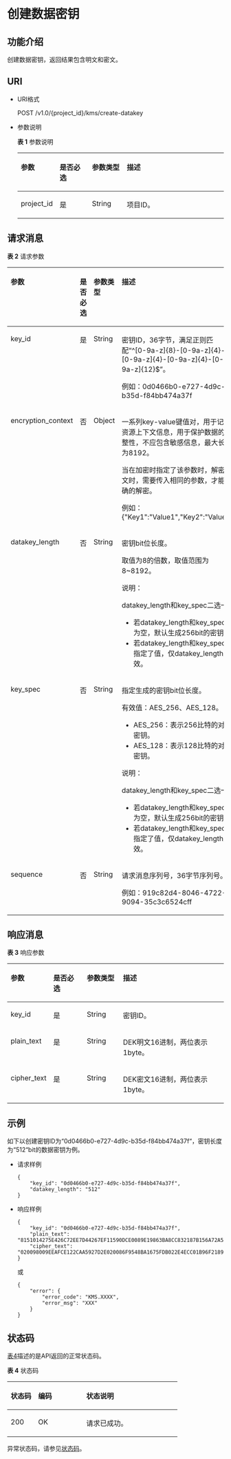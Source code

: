 # 创建数据密钥<a name="dew_02_0020"></a>

## 功能介绍<a name="s1731a14fb0144c79bf0fa90c694f34f7"></a>

创建数据密钥，返回结果包含明文和密文。

## URI<a name="se70c3e5518a04f60b06032524dddfef4"></a>

-   URI格式

    POST /v1.0/\{project\_id\}/kms/create-datakey

-   参数说明

    **表 1**  参数说明

    <a name="t982da1e0196d4ec1a28d1fbff2cc8191"></a>
    <table><thead align="left"><tr id="r6e963322c1e740d181726d2f0e91df5a"><th class="cellrowborder" valign="top" width="17%" id="mcps1.2.5.1.1"><p id="a3b5bbe5a7f644fd3a74cecbfb3f7ed60"><a name="a3b5bbe5a7f644fd3a74cecbfb3f7ed60"></a><a name="a3b5bbe5a7f644fd3a74cecbfb3f7ed60"></a>参数</p>
    </th>
    <th class="cellrowborder" valign="top" width="16%" id="mcps1.2.5.1.2"><p id="ad98d2f62bd064b4e96ea922645197c24"><a name="ad98d2f62bd064b4e96ea922645197c24"></a><a name="ad98d2f62bd064b4e96ea922645197c24"></a>是否必选</p>
    </th>
    <th class="cellrowborder" valign="top" width="17%" id="mcps1.2.5.1.3"><p id="a3becf0b3aec9468984c2efc8d5abbea5"><a name="a3becf0b3aec9468984c2efc8d5abbea5"></a><a name="a3becf0b3aec9468984c2efc8d5abbea5"></a>参数类型</p>
    </th>
    <th class="cellrowborder" valign="top" width="50%" id="mcps1.2.5.1.4"><p id="a6bb6f1fe56a2454982832e8d56d354d8"><a name="a6bb6f1fe56a2454982832e8d56d354d8"></a><a name="a6bb6f1fe56a2454982832e8d56d354d8"></a>描述</p>
    </th>
    </tr>
    </thead>
    <tbody><tr id="r69bf37b65d3f446eab7b3f4d1b2fcec0"><td class="cellrowborder" valign="top" width="17%" headers="mcps1.2.5.1.1 "><p id="ae42d73592f58424ea93a11e52d2478dd"><a name="ae42d73592f58424ea93a11e52d2478dd"></a><a name="ae42d73592f58424ea93a11e52d2478dd"></a>project_id</p>
    </td>
    <td class="cellrowborder" valign="top" width="16%" headers="mcps1.2.5.1.2 "><p id="a56440c0f0ae34ba3b8033d1247673984"><a name="a56440c0f0ae34ba3b8033d1247673984"></a><a name="a56440c0f0ae34ba3b8033d1247673984"></a>是</p>
    </td>
    <td class="cellrowborder" valign="top" width="17%" headers="mcps1.2.5.1.3 "><p id="a1a4a71c11a4a45a58d0de2fbe009e9d9"><a name="a1a4a71c11a4a45a58d0de2fbe009e9d9"></a><a name="a1a4a71c11a4a45a58d0de2fbe009e9d9"></a>String</p>
    </td>
    <td class="cellrowborder" valign="top" width="50%" headers="mcps1.2.5.1.4 "><p id="a1314869d2dc147b38461e037d622f7b4"><a name="a1314869d2dc147b38461e037d622f7b4"></a><a name="a1314869d2dc147b38461e037d622f7b4"></a>项目ID。</p>
    </td>
    </tr>
    </tbody>
    </table>


## 请求消息<a name="seb7b7901701247fab30a59b76f1c7f93"></a>

**表 2**  请求参数

<a name="table46221022101230"></a>
<table><thead align="left"><tr id="row9315574101230"><th class="cellrowborder" valign="top" width="17%" id="mcps1.2.5.1.1"><p id="p16364058101230"><a name="p16364058101230"></a><a name="p16364058101230"></a>参数</p>
</th>
<th class="cellrowborder" valign="top" width="16%" id="mcps1.2.5.1.2"><p id="p57514295101230"><a name="p57514295101230"></a><a name="p57514295101230"></a>是否必选</p>
</th>
<th class="cellrowborder" valign="top" width="17%" id="mcps1.2.5.1.3"><p id="p50420322101230"><a name="p50420322101230"></a><a name="p50420322101230"></a>参数类型</p>
</th>
<th class="cellrowborder" valign="top" width="50%" id="mcps1.2.5.1.4"><p id="p28146304101230"><a name="p28146304101230"></a><a name="p28146304101230"></a>描述</p>
</th>
</tr>
</thead>
<tbody><tr id="row57603225101653"><td class="cellrowborder" valign="top" width="17%" headers="mcps1.2.5.1.1 "><p id="p16662451112314"><a name="p16662451112314"></a><a name="p16662451112314"></a>key_id</p>
</td>
<td class="cellrowborder" valign="top" width="16%" headers="mcps1.2.5.1.2 "><p id="p2004950112314"><a name="p2004950112314"></a><a name="p2004950112314"></a>是</p>
</td>
<td class="cellrowborder" valign="top" width="17%" headers="mcps1.2.5.1.3 "><p id="p7481292112314"><a name="p7481292112314"></a><a name="p7481292112314"></a>String</p>
</td>
<td class="cellrowborder" valign="top" width="50%" headers="mcps1.2.5.1.4 "><p id="p44672098172128"><a name="p44672098172128"></a><a name="p44672098172128"></a>密钥ID，36字节，满足正则匹配<span class="parmvalue" id="parmvalue18786823172128"><a name="parmvalue18786823172128"></a><a name="parmvalue18786823172128"></a>“^[0-9a-z]{8}-[0-9a-z]{4}-[0-9a-z]{4}-[0-9a-z]{4}-[0-9a-z]{12}$”</span>。</p>
<p id="p28183289112314"><a name="p28183289112314"></a><a name="p28183289112314"></a>例如：0d0466b0-e727-4d9c-b35d-f84bb474a37f</p>
</td>
</tr>
<tr id="row5309884015325"><td class="cellrowborder" valign="top" width="17%" headers="mcps1.2.5.1.1 "><p id="p529241015328"><a name="p529241015328"></a><a name="p529241015328"></a>encryption_context</p>
</td>
<td class="cellrowborder" valign="top" width="16%" headers="mcps1.2.5.1.2 "><p id="p2822056515328"><a name="p2822056515328"></a><a name="p2822056515328"></a>否</p>
</td>
<td class="cellrowborder" valign="top" width="17%" headers="mcps1.2.5.1.3 "><p id="p2603204115328"><a name="p2603204115328"></a><a name="p2603204115328"></a>Object</p>
</td>
<td class="cellrowborder" valign="top" width="50%" headers="mcps1.2.5.1.4 "><p id="p1658175312419"><a name="p1658175312419"></a><a name="p1658175312419"></a>一系列key-value键值对，用于记录资源上下文信息，用于保护数据的完整性，不应包含敏感信息，最大长度为8192。</p>
<p id="p10713871141"><a name="p10713871141"></a><a name="p10713871141"></a>当在加密时指定了该参数时，解密密文时，需要传入相同的参数，才能正确的解密。</p>
<p id="p416438915328"><a name="p416438915328"></a><a name="p416438915328"></a>例如：{"Key1":"Value1","Key2":"Value2"}</p>
</td>
</tr>
<tr id="row2638193101722"><td class="cellrowborder" valign="top" width="17%" headers="mcps1.2.5.1.1 "><p id="p32137860112326"><a name="p32137860112326"></a><a name="p32137860112326"></a>datakey_length</p>
</td>
<td class="cellrowborder" valign="top" width="16%" headers="mcps1.2.5.1.2 "><p id="p450732112326"><a name="p450732112326"></a><a name="p450732112326"></a>否</p>
</td>
<td class="cellrowborder" valign="top" width="17%" headers="mcps1.2.5.1.3 "><p id="p53029852112326"><a name="p53029852112326"></a><a name="p53029852112326"></a>String</p>
</td>
<td class="cellrowborder" valign="top" width="50%" headers="mcps1.2.5.1.4 "><p id="p4282109202214"><a name="p4282109202214"></a><a name="p4282109202214"></a>密钥bit位长度。</p>
<p id="p36509341112326"><a name="p36509341112326"></a><a name="p36509341112326"></a>取值为8的倍数，取值范围为8~8192。</p>
<div class="note" id="note207009412205"><a name="note207009412205"></a><a name="note207009412205"></a><span class="notetitle"> 说明： </span><div class="notebody"><p id="p12547127102615"><a name="p12547127102615"></a><a name="p12547127102615"></a>datakey_length和key_spec二选一。</p>
<a name="ul96008522281"></a><a name="ul96008522281"></a><ul id="ul96008522281"><li>若datakey_length和key_spec都为空，默认生成256bit的密钥。</li><li>若datakey_length和key_spec都指定了值，仅datakey_length生效。</li></ul>
</div></div>
</td>
</tr>
<tr id="row112232916211"><td class="cellrowborder" valign="top" width="17%" headers="mcps1.2.5.1.1 "><p id="p52241942113"><a name="p52241942113"></a><a name="p52241942113"></a>key_spec</p>
</td>
<td class="cellrowborder" valign="top" width="16%" headers="mcps1.2.5.1.2 "><p id="p10224492212"><a name="p10224492212"></a><a name="p10224492212"></a>否</p>
</td>
<td class="cellrowborder" valign="top" width="17%" headers="mcps1.2.5.1.3 "><p id="p622418952114"><a name="p622418952114"></a><a name="p622418952114"></a>String</p>
</td>
<td class="cellrowborder" valign="top" width="50%" headers="mcps1.2.5.1.4 "><p id="p03491746182118"><a name="p03491746182118"></a><a name="p03491746182118"></a>指定生成的密钥bit位长度。</p>
<p id="p13388183412231"><a name="p13388183412231"></a><a name="p13388183412231"></a>有效值：AES_256、AES_128。</p>
<a name="ul04618619244"></a><a name="ul04618619244"></a><ul id="ul04618619244"><li>AES_256：表示256比特的对称密钥。</li><li>AES_128：表示128比特的对称密钥。</li></ul>
<div class="note" id="note267152520241"><a name="note267152520241"></a><a name="note267152520241"></a><span class="notetitle"> 说明： </span><div class="notebody"><p id="dew_02_0020_p12547127102615"><a name="dew_02_0020_p12547127102615"></a><a name="dew_02_0020_p12547127102615"></a>datakey_length和key_spec二选一。</p>
<a name="dew_02_0020_ul96008522281"></a><a name="dew_02_0020_ul96008522281"></a><ul id="dew_02_0020_ul96008522281"><li>若datakey_length和key_spec都为空，默认生成256bit的密钥。</li><li>若datakey_length和key_spec都指定了值，仅datakey_length生效。</li></ul>
</div></div>
</td>
</tr>
<tr id="row35142504101726"><td class="cellrowborder" valign="top" width="17%" headers="mcps1.2.5.1.1 "><p id="p269135101746"><a name="p269135101746"></a><a name="p269135101746"></a>sequence</p>
</td>
<td class="cellrowborder" valign="top" width="16%" headers="mcps1.2.5.1.2 "><p id="p20967256101746"><a name="p20967256101746"></a><a name="p20967256101746"></a>否</p>
</td>
<td class="cellrowborder" valign="top" width="17%" headers="mcps1.2.5.1.3 "><p id="p21799971101746"><a name="p21799971101746"></a><a name="p21799971101746"></a>String</p>
</td>
<td class="cellrowborder" valign="top" width="50%" headers="mcps1.2.5.1.4 "><p id="p12977434172135"><a name="p12977434172135"></a><a name="p12977434172135"></a>请求消息序列号，36字节序列号。</p>
<p id="p20626198101746"><a name="p20626198101746"></a><a name="p20626198101746"></a>例如：919c82d4-8046-4722-9094-35c3c6524cff</p>
</td>
</tr>
</tbody>
</table>

## 响应消息<a name="sfadd53a5f4714e8f87811818d62d0296"></a>

**表 3**  响应参数

<a name="t98d238e10953421e84a073707024c329"></a>
<table><thead align="left"><tr id="r144a2c52c5054c6d9243eb2ef3875a21"><th class="cellrowborder" valign="top" width="17%" id="mcps1.2.5.1.1"><p id="a9156e0b03f054d4e8547e0787f88a51b"><a name="a9156e0b03f054d4e8547e0787f88a51b"></a><a name="a9156e0b03f054d4e8547e0787f88a51b"></a>参数</p>
</th>
<th class="cellrowborder" valign="top" width="16%" id="mcps1.2.5.1.2"><p id="a1851157c81e14d7f82db752a5737195a"><a name="a1851157c81e14d7f82db752a5737195a"></a><a name="a1851157c81e14d7f82db752a5737195a"></a>是否必选</p>
</th>
<th class="cellrowborder" valign="top" width="17%" id="mcps1.2.5.1.3"><p id="a39360acf5daf4c01a1ebddeff5d68a1c"><a name="a39360acf5daf4c01a1ebddeff5d68a1c"></a><a name="a39360acf5daf4c01a1ebddeff5d68a1c"></a>参数类型</p>
</th>
<th class="cellrowborder" valign="top" width="50%" id="mcps1.2.5.1.4"><p id="a0097000016b14857972b7929bcaaa038"><a name="a0097000016b14857972b7929bcaaa038"></a><a name="a0097000016b14857972b7929bcaaa038"></a>描述</p>
</th>
</tr>
</thead>
<tbody><tr id="r3c4af7b36e9240d197ab56255e37b83c"><td class="cellrowborder" valign="top" width="17%" headers="mcps1.2.5.1.1 "><p id="p43705601102713"><a name="p43705601102713"></a><a name="p43705601102713"></a>key_id</p>
</td>
<td class="cellrowborder" valign="top" width="16%" headers="mcps1.2.5.1.2 "><p id="p63384753102713"><a name="p63384753102713"></a><a name="p63384753102713"></a>是</p>
</td>
<td class="cellrowborder" valign="top" width="17%" headers="mcps1.2.5.1.3 "><p id="p50492797102713"><a name="p50492797102713"></a><a name="p50492797102713"></a>String</p>
</td>
<td class="cellrowborder" valign="top" width="50%" headers="mcps1.2.5.1.4 "><p id="p33891398102713"><a name="p33891398102713"></a><a name="p33891398102713"></a>密钥ID。</p>
</td>
</tr>
<tr id="row49143924112419"><td class="cellrowborder" valign="top" width="17%" headers="mcps1.2.5.1.1 "><p id="p41535243112430"><a name="p41535243112430"></a><a name="p41535243112430"></a>plain_text</p>
</td>
<td class="cellrowborder" valign="top" width="16%" headers="mcps1.2.5.1.2 "><p id="p50742623112430"><a name="p50742623112430"></a><a name="p50742623112430"></a>是</p>
</td>
<td class="cellrowborder" valign="top" width="17%" headers="mcps1.2.5.1.3 "><p id="p8911497112430"><a name="p8911497112430"></a><a name="p8911497112430"></a>String</p>
</td>
<td class="cellrowborder" valign="top" width="50%" headers="mcps1.2.5.1.4 "><p id="p16511798112430"><a name="p16511798112430"></a><a name="p16511798112430"></a>DEK明文16进制，两位表示1byte。</p>
</td>
</tr>
<tr id="row59157744112423"><td class="cellrowborder" valign="top" width="17%" headers="mcps1.2.5.1.1 "><p id="p54991495112437"><a name="p54991495112437"></a><a name="p54991495112437"></a>cipher_text</p>
</td>
<td class="cellrowborder" valign="top" width="16%" headers="mcps1.2.5.1.2 "><p id="p21950354112437"><a name="p21950354112437"></a><a name="p21950354112437"></a>是</p>
</td>
<td class="cellrowborder" valign="top" width="17%" headers="mcps1.2.5.1.3 "><p id="p25126126112437"><a name="p25126126112437"></a><a name="p25126126112437"></a>String</p>
</td>
<td class="cellrowborder" valign="top" width="50%" headers="mcps1.2.5.1.4 "><p id="p33148250112437"><a name="p33148250112437"></a><a name="p33148250112437"></a>DEK密文16进制，两位表示1byte。</p>
</td>
</tr>
</tbody>
</table>

## 示例<a name="section110811433011"></a>

如下以创建密钥ID为“0d0466b0-e727-4d9c-b35d-f84bb474a37f“，密钥长度为“512“bit的数据密钥为例。

-   请求样例

    ```
    {
        "key_id": "0d0466b0-e727-4d9c-b35d-f84bb474a37f",
        "datakey_length": "512"
    }
    ```

-   响应样例

    ```
    {
        "key_id": "0d0466b0-e727-4d9c-b35d-f84bb474a37f",
        "plain_text": "8151014275E426C72EE7D44267EF11590DCE0089E19863BA8CC832187B156A72A5A17F17B5EF0D525872C59ECEB72948AF85E18427F8BE0D46545C979306C08D",
        "cipher_text": "020098009EEAFCE122CAA5927D2E020086F9548BA1675FDB022E4ECC01B96F2189CF4B85E78357E73E1CEB518DAF7A4960E7C7DE8885ED3FB2F1471ABF400119CC1B20BD3C4A9B80AF590EFD0AEDABFDBB0E2B689DA7B6C9E7D3C5645FCD9274802586BE63779471F9156F2CDF07CD8412FFBE9230643034363662302D653732372D346439632D623335642D6638346262343734613337660000000045B05321483BD9F9561865EE7DFE9BE267A42EB104E98C16589CE46940B18E52"
    }
    ```

    或

    ```
    {
        "error": {
            "error_code": "KMS.XXXX",
            "error_msg": "XXX"
        }
    }
    ```


## 状态码<a name="section3454223421"></a>

[表4](#dew_02_0012_zh-cn_topic_0079615001_table20596071)描述的是API返回的正常状态码。

**表 4**  状态码

<a name="dew_02_0012_zh-cn_topic_0079615001_table20596071"></a>
<table><thead align="left"><tr id="dew_02_0012_zh-cn_topic_0079615001_row9746163"><th class="cellrowborder" valign="top" width="16.16%" id="mcps1.2.4.1.1"><p id="dew_02_0012_p57545694203043"><a name="dew_02_0012_p57545694203043"></a><a name="dew_02_0012_p57545694203043"></a>状态码</p>
</th>
<th class="cellrowborder" valign="top" width="28.28%" id="mcps1.2.4.1.2"><p id="dew_02_0012_p4531342288"><a name="dew_02_0012_p4531342288"></a><a name="dew_02_0012_p4531342288"></a>编码</p>
</th>
<th class="cellrowborder" valign="top" width="55.559999999999995%" id="mcps1.2.4.1.3"><p id="dew_02_0012_p30689603203043"><a name="dew_02_0012_p30689603203043"></a><a name="dew_02_0012_p30689603203043"></a>状态说明</p>
</th>
</tr>
</thead>
<tbody><tr id="dew_02_0012_zh-cn_topic_0079615001_row48621261"><td class="cellrowborder" valign="top" width="16.16%" headers="mcps1.2.4.1.1 "><p id="dew_02_0012_zh-cn_topic_0079615001_p46008046"><a name="dew_02_0012_zh-cn_topic_0079615001_p46008046"></a><a name="dew_02_0012_zh-cn_topic_0079615001_p46008046"></a>200</p>
</td>
<td class="cellrowborder" valign="top" width="28.28%" headers="mcps1.2.4.1.2 "><p id="dew_02_0012_p7538425819"><a name="dew_02_0012_p7538425819"></a><a name="dew_02_0012_p7538425819"></a>OK</p>
</td>
<td class="cellrowborder" valign="top" width="55.559999999999995%" headers="mcps1.2.4.1.3 "><p id="dew_02_0012_p1885682315512"><a name="dew_02_0012_p1885682315512"></a><a name="dew_02_0012_p1885682315512"></a>请求已成功。</p>
</td>
</tr>
</tbody>
</table>

异常状态码，请参见[状态码](状态码.md)。

